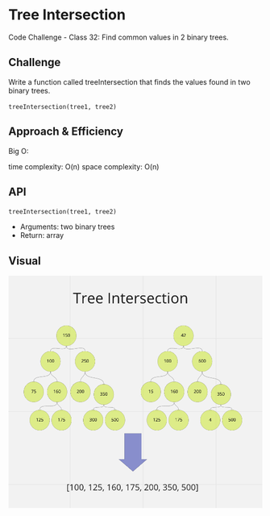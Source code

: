 # Tree Intersection

Code Challenge - Class 32: Find common values in 2 binary trees.

## Challenge

Write a function called treeIntersection that finds the values found in two binary trees.

`treeIntersection(tree1, tree2)`

## Approach & Efficiency

Big O:

time complexity: O(n)
space complexity: O(n)

## API

`treeIntersection(tree1, tree2)`

- Arguments: two binary trees
- Return: array

## Visual

![tree-intersection](./tree-intersection.png)
